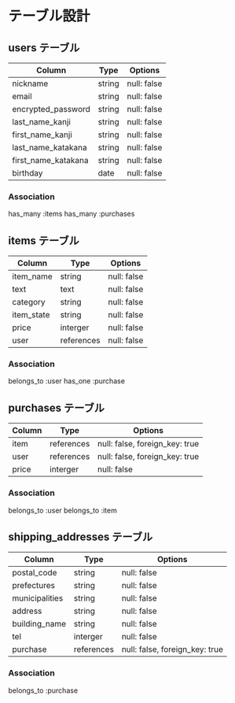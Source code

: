 # テーブル設計

## users テーブル

| Column                 | Type   | Options     |
| ---------------------- | ------ | ----------- |
| nickname               | string | null: false |
| email                  | string | null: false |
| encrypted_password     | string | null: false |
| last_name_kanji        | string | null: false |
| first_name_kanji       | string | null: false |
| last_name_katakana     | string | null: false |
| first_name_katakana    | string | null: false |
| birthday               | date   | null: false |

### Association

  has_many :items
  has_many :purchases


## items テーブル

| Column                 | Type       | Options     |
| ---------------------- | ---------- | ----------- |
| item_name              | string     | null: false |
| text                   | text       | null: false |
| category               | string     | null: false |
| item_state             | string     | null: false |
| price                  | interger   | null: false |
| user                   | references | null: false |

### Association

  belongs_to :user
  has_one :purchase


## purchases テーブル

| Column            | Type       | Options                        |
| ------------------| ---------- | ------------------------------ |
| item              | references | null: false, foreign_key: true |
| user              | references | null: false, foreign_key: true |
| price             | interger   | null: false |

### Association

  belongs_to :user
  belongs_to :item


## shipping_addresses テーブル

| Column                 | Type       | Options                        |
| ---------------------- | ---------- | ------------------------------ |
| postal_code            | string     | null: false                    |
| prefectures            | string     | null: false                    |
| municipalities         | string     | null: false                    |
| address                | string     | null: false                    |
| building_name          | string     | null: false                    |
| tel                    | interger   | null: false                    |
| purchase               | references | null: false, foreign_key: true |

### Association

  belongs_to :purchase
